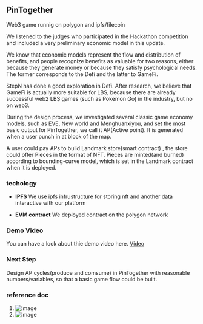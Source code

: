 ## **PinTogether**

Web3 game runnig on polygon and ipfs/filecoin

We listened to the judges who participated in the Hackathon competition and included a very preliminary economic model in this update.

We know that economic models represent the flow and distribution of benefits, and people recognize benefits as valuable for two reasons, either because they generate money or because they satisfy psychological needs. The former corresponds to the Defi and the latter to GameFi.

StepN has done a good exploration in Defi. After research, we believe that GameFi is actually more suitable for LBS, because there are already successful web2 LBS games (such as Pokemon Go) in the industry, but no on web3.

During the design process, we investigated several classic game economy models, such as EVE, New world and Menghuanxiyou, and set the most basic output for PinTogether, we call it AP(Active point). It is generated when a user punch in at block of the map.

A user could pay APs to build Landmark store(smart contract) , the store could offer Pieces in the format of NFT. Pieces are minted(and burned) according to bounding-curve model, which is set in the Landmark contract when it is deployed.

### **techology**

- **IPFS**
We use ipfs infrustructure for storing nft and another data interactive with our platform

- **EVM contract**
We deployed contract on the polygon network

### Demo Video

You can have a look about thie demo video here.
[Video]()

### Next Step

Design AP cycles(produce and comsume) in PinTogether with reasonable numbers/variables, so that a basic game flow could be built.

### reference doc
1. ![image](https://user-images.githubusercontent.com/109508514/205934114-e7a16122-5344-41de-9fc1-64da7c66b104.png)
2. ![image](https://user-images.githubusercontent.com/109508514/205934199-216193fe-89b0-4e59-9119-10a68a49c806.png)


